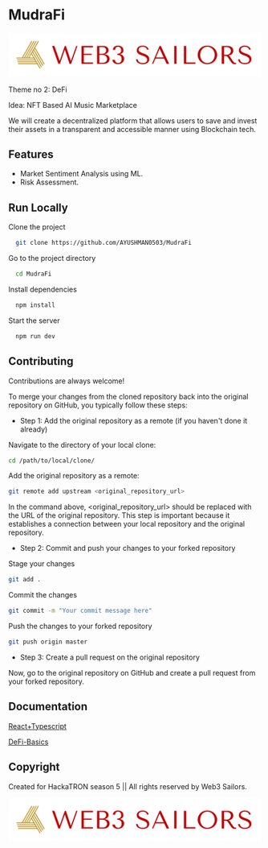 # MudraFi

![Logo](logo/logo-transparent-png.png)


Theme no 2: DeFi

Idea: NFT Based AI Music Marketplace

We will create a decentralized platform that allows users to save and invest their assets in a transparent and accessible manner using Blockchain tech.





## Features

- Market Sentiment Analysis using ML.
- Risk Assessment.


## Run Locally

Clone the project

```bash
  git clone https://github.com/AYUSHMAN0503/MudraFi
```

Go to the project directory

```bash
  cd MudraFi
```

Install dependencies

```bash
  npm install
```

Start the server

```bash
  npm run dev
```


## Contributing

Contributions are always welcome!

To merge your changes from the cloned repository back into the original repository on GitHub, you typically follow these steps:

- Step 1: Add the original repository as a remote (if you haven't done it already)

Navigate to the directory of your local clone:

```bash
cd /path/to/local/clone/
```

Add the original repository as a remote:

```bash
git remote add upstream <original_repository_url>
```

In the command above, <original_repository_url> should be replaced with the URL of the original repository. This step is important because it establishes a connection between your local repository and the original repository.

- Step 2: Commit and push your changes to your forked repository

Stage your changes

```bash
git add .
```

Commit the changes

```bash
git commit -m "Your commit message here"
```

Push the changes to your forked repository

```bash
git push origin master
```
- Step 3: Create a pull request on the original repository

Now, go to the original repository on GitHub and create a pull request from your forked repository. 









## Documentation

[React+Typescript](https://react-typescript-cheatsheet.netlify.app/)

[DeFi-Basics](https://www.investopedia.com/decentralized-finance-defi-5113835)




## Copyright

Created for HackaTRON season 5  || All rights reserved by Web3 Sailors.


![Logo](logo/logo-transparent-png.png)


